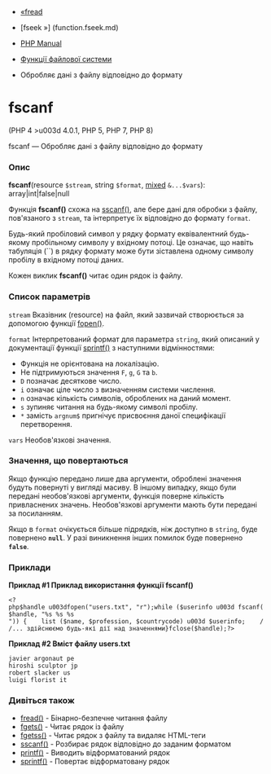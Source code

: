 - [«fread](function.fread.md)
- [fseek »] (function.fseek.md)

- [PHP Manual](index.md)
- [Функції файлової системи](ref.filesystem.md)
- Обробляє дані з файлу відповідно до формату

# fscanf

(PHP 4 \>u003d 4.0.1, PHP 5, PHP 7, PHP 8)

fscanf — Обробляє дані з файлу відповідно до формату

### Опис

**fscanf**(resource `$stream`, string `$format`,
[mixed](language.types.declarations.md#language.types.declarations.mixed)
`&...$vars`): array\|int\|false\|null

Функція **fscanf()** схожа на [sscanf()](function.sscanf.md), але
бере дані для обробки з файлу, пов'язаного з `stream`, та
інтерпретує їх відповідно до формату `format`.

Будь-який пробіловий символ у рядку формату еквівалентний будь-якому пробільному
символу у вхідному потоці. Це означає, що навіть табуляція (``) в
рядку формату може бути зіставлена одному символу пробілу в
вхідному потоці даних.

Кожен виклик **fscanf()** читає один рядок із файлу.

### Список параметрів

`stream`
Вказівник (resource) на файл, який зазвичай створюється за допомогою функції
[fopen()](function.fopen.md).

`format`
Інтерпретований формат для параметра `string`, який описаний у
документації функції [sprintf()](function.sprintf.md) з наступними
відмінностями:

- Функція не орієнтована на локалізацію.
- Не підтримуються значення `F`, `g`, `G` та `b`.
- `D` позначає десяткове число.
- `i` означає ціле число з визначенням системи числення.
- `n` означає кількість символів, оброблених на даний момент.
- `s` зупиняє читання на будь-якому символі пробілу.
- `*` замість `argnum$` пригнічує присвоєння даної специфікації
перетворення.

`vars`
Необов'язкові значення.

### Значення, що повертаються

Якщо функцію передано лише два аргументи, оброблені значення
будуть повернуті у вигляді масиву. В іншому випадку, якщо були передані
необов'язкові аргументи, функція поверне кількість привласнених
значень. Необов'язкові аргументи мають бути передані за посиланням.

Якщо в `format` очікується більше підрядків, ніж доступно в `string`,
буде повернено **`null`**. У разі виникнення інших помилок буде
повернено **`false`**.

### Приклади

**Приклад #1 Приклад використання функції **fscanf()****

` <?php$handle u003dfopen("users.txt", "r");while ($userinfo u003d fscanf($handle, "%s %s %s
")) {    list ($name, $profession, $countrycode) u003d $userinfo;    //... здійснюємо будь-які дії над значеннями}fclose($handle);?> `

**Приклад #2 Вміст файлу users.txt**

``` txtcode
javier argonaut pe
hiroshi sculptor jp
robert slacker us
luigi florist it
````

### Дивіться також

- [fread()](function.fread.md) - Бінарно-безпечне читання файлу
- [fgets()](function.fgets.md) - Читає рядок із файлу
- [fgetss()](function.fgetss.md) - Читає рядок з файлу та видаляє
HTML-теги
- [sscanf()](function.sscanf.md) - Розбирає рядок відповідно до
заданим форматом
- [printf()](function.printf.md) - Виводить відформатований рядок
- [sprintf()](function.sprintf.md) - Повертає відформатовану
рядок
